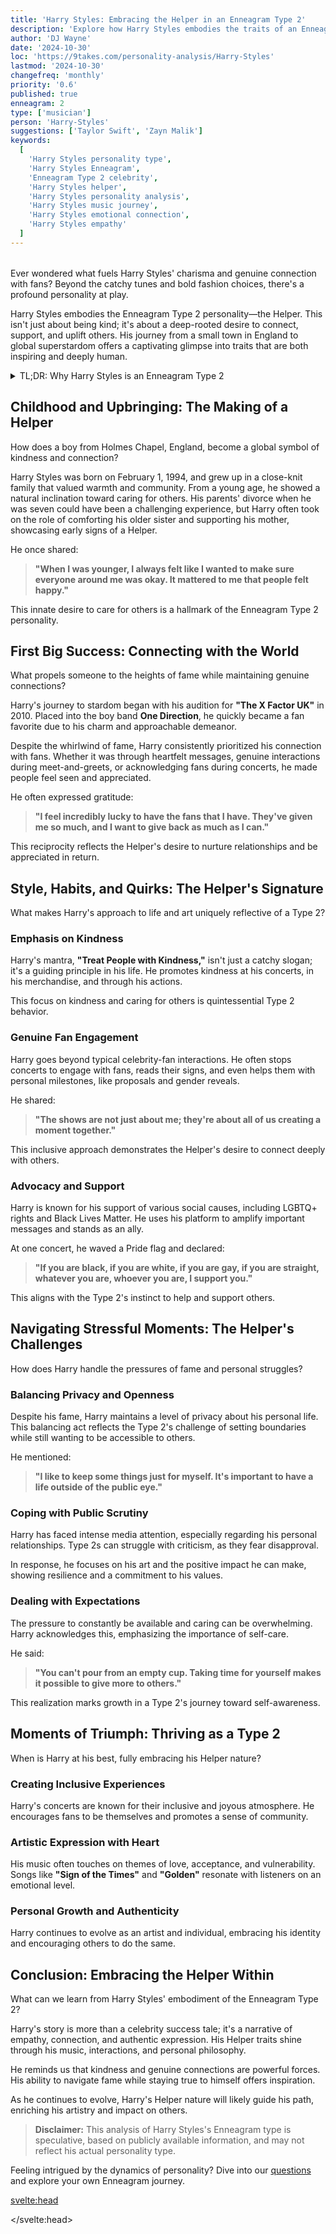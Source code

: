 ```yaml
---
title: 'Harry Styles: Embracing the Helper in an Enneagram Type 2'
description: 'Explore how Harry Styles embodies the traits of an Enneagram Type 2, delving into his journey from childhood to global stardom and his profound connection with others.'
author: 'DJ Wayne'
date: '2024-10-30'
loc: 'https://9takes.com/personality-analysis/Harry-Styles'
lastmod: '2024-10-30'
changefreq: 'monthly'
priority: '0.6'
published: true
enneagram: 2
type: ['musician']
person: 'Harry-Styles'
suggestions: ['Taylor Swift', 'Zayn Malik']
keywords:
  [
    'Harry Styles personality type',
    'Harry Styles Enneagram',
    'Enneagram Type 2 celebrity',
    'Harry Styles helper',
    'Harry Styles personality analysis',
    'Harry Styles music journey',
    'Harry Styles emotional connection',
    'Harry Styles empathy'
  ]
---
```


<!-- 'Niall Horan', 'Louis Tomlinson', 'Ed Sheeran' -->

<script>
  import PopCard from "$lib/components/atoms/PopCard.svelte";
  import BlogPurpose from '$lib/components/blog/BlogPurpose.svelte';
</script>

<div style="display: flex; justify-content: center; margin: 1rem 0;">
  <PopCard
    image={`/types/2s/${'Harry-Styles'}.webp`}
    showIcon={false}
    enneagramType="2"
    displayText="Harry Styles"
    subtext=""
  />
</div>

<p class="firstLetter">Ever wondered what fuels Harry Styles' charisma and genuine connection with fans? Beyond the catchy tunes and bold fashion choices, there's a profound personality at play.</p>

Harry Styles embodies the Enneagram Type 2 personality—the Helper. This isn't just about being kind; it's about a deep-rooted desire to connect, support, and uplift others. His journey from a small town in England to global superstardom offers a captivating glimpse into traits that are both inspiring and deeply human.

<details>
<summary class="accordion">TL;DR: Why Harry Styles is an Enneagram Type 2</summary>
<div class="panel">
<ul>
<li><b>Innate Desire to Connect:</b> Harry's genuine interactions with fans and his emphasis on kindness reflect the Helper's focus on relationships and emotional bonds.</li>
<li><b>Empathy and Support:</b> His advocacy for inclusivity and support for various social causes showcase the Type 2's instinct to assist and uplift others.</li>
<li><b>Charismatic Presence:</b> Harry's ability to make people feel special aligns with the Helper's natural warmth and desire to be appreciated.</li>
<li><b>Struggle with Boundaries:</b> Navigating fame, he displays the Type 2 challenge of balancing personal needs with the desire to please and be appreciated.</li>
<li><b>Personal Growth and Authenticity:</b> His openness about his vulnerabilities and personal experiences demonstrates a Type 2's journey toward self-awareness and genuine self-expression.</li>
</ul>
</div>
</details>

## Childhood and Upbringing: The Making of a Helper

How does a boy from Holmes Chapel, England, become a global symbol of kindness and connection?

Harry Styles was born on February 1, 1994, and grew up in a close-knit family that valued warmth and community. From a young age, he showed a natural inclination toward caring for others. His parents' divorce when he was seven could have been a challenging experience, but Harry often took on the role of comforting his older sister and supporting his mother, showcasing early signs of a Helper.

He once shared:

> **"When I was younger, I always felt like I wanted to make sure everyone around me was okay. It mattered to me that people felt happy."**

This innate desire to care for others is a hallmark of the Enneagram Type 2 personality.

## First Big Success: Connecting with the World

What propels someone to the heights of fame while maintaining genuine connections?

Harry's journey to stardom began with his audition for **"The X Factor UK"** in 2010. Placed into the boy band **One Direction**, he quickly became a fan favorite due to his charm and approachable demeanor.

Despite the whirlwind of fame, Harry consistently prioritized his connection with fans. Whether it was through heartfelt messages, genuine interactions during meet-and-greets, or acknowledging fans during concerts, he made people feel seen and appreciated.

He often expressed gratitude:

> **"I feel incredibly lucky to have the fans that I have. They've given me so much, and I want to give back as much as I can."**

This reciprocity reflects the Helper's desire to nurture relationships and be appreciated in return.

## Style, Habits, and Quirks: The Helper's Signature

What makes Harry's approach to life and art uniquely reflective of a Type 2?

### Emphasis on Kindness

Harry's mantra, **"Treat People with Kindness,"** isn't just a catchy slogan; it's a guiding principle in his life. He promotes kindness at his concerts, in his merchandise, and through his actions.

This focus on kindness and caring for others is quintessential Type 2 behavior.

### Genuine Fan Engagement

Harry goes beyond typical celebrity-fan interactions. He often stops concerts to engage with fans, reads their signs, and even helps them with personal milestones, like proposals and gender reveals.

He shared:

> **"The shows are not just about me; they're about all of us creating a moment together."**

This inclusive approach demonstrates the Helper's desire to connect deeply with others.

### Advocacy and Support

Harry is known for his support of various social causes, including LGBTQ+ rights and Black Lives Matter. He uses his platform to amplify important messages and stands as an ally.

At one concert, he waved a Pride flag and declared:

> **"If you are black, if you are white, if you are gay, if you are straight, whatever you are, whoever you are, I support you."**

This aligns with the Type 2's instinct to help and support others.

## Navigating Stressful Moments: The Helper's Challenges

How does Harry handle the pressures of fame and personal struggles?

### Balancing Privacy and Openness

Despite his fame, Harry maintains a level of privacy about his personal life. This balancing act reflects the Type 2's challenge of setting boundaries while still wanting to be accessible to others.

He mentioned:

> **"I like to keep some things just for myself. It's important to have a life outside of the public eye."**

### Coping with Public Scrutiny

Harry has faced intense media attention, especially regarding his personal relationships. Type 2s can struggle with criticism, as they fear disapproval.

In response, he focuses on his art and the positive impact he can make, showing resilience and a commitment to his values.

### Dealing with Expectations

The pressure to constantly be available and caring can be overwhelming. Harry acknowledges this, emphasizing the importance of self-care.

He said:

> **"You can't pour from an empty cup. Taking time for yourself makes it possible to give more to others."**

This realization marks growth in a Type 2's journey toward self-awareness.

## Moments of Triumph: Thriving as a Type 2

When is Harry at his best, fully embracing his Helper nature?

### Creating Inclusive Experiences

Harry's concerts are known for their inclusive and joyous atmosphere. He encourages fans to be themselves and promotes a sense of community.

### Artistic Expression with Heart

His music often touches on themes of love, acceptance, and vulnerability. Songs like **"Sign of the Times"** and **"Golden"** resonate with listeners on an emotional level.

### Personal Growth and Authenticity

Harry continues to evolve as an artist and individual, embracing his identity and encouraging others to do the same.

<BlogPurpose />

## Conclusion: Embracing the Helper Within

What can we learn from Harry Styles' embodiment of the Enneagram Type 2?

Harry's story is more than a celebrity success tale; it's a narrative of empathy, connection, and authentic expression. His Helper traits shine through his music, interactions, and personal philosophy.

He reminds us that kindness and genuine connections are powerful forces. His ability to navigate fame while staying true to himself offers inspiration.

As he continues to evolve, Harry's Helper nature will likely guide his path, enriching his artistry and impact on others.

> **Disclaimer:** This analysis of Harry Styles's Enneagram type is speculative, based on publicly available information, and may not reflect his actual personality type.

Feeling intrigued by the dynamics of personality? Dive into our [questions](/questions) and explore your own Enneagram journey.

<svelte:head>

<script type="application/ld+json">
{
  "@context": "http://schema.org",
  "@graph": [
    {
      "@type": "Article",
      "articleBody": "This article explores Harry Styles's personality through the lens of Enneagram Type 2, known as 'The Helper.' It delves into his childhood, rise to fame, genuine connections with fans, and how his Helper traits influence his career and personal life. The analysis highlights his emphasis on kindness, empathy, and the challenges of balancing personal needs with his desire to support others.",
      "creator": {
        "@type": "Person",
        "name": "DJ Wayne",
        "sameAs": ["https://www.instagram.com/djwayne3/", "https://www.youtube.com/@djwayne3", "https://www.linkedin.com/in/davidtwayne/", "https://twitter.com/djwayne3"]
      },
      "author": {
        "@type": "Person",
        "name": "DJ Wayne",
        "sameAs": ["https://www.instagram.com/djwayne3/", "https://www.youtube.com/@djwayne3", "https://www.linkedin.com/in/davidtwayne/", "https://twitter.com/djwayne3"]
      },
      "dateModified": "2024-07-12",
      "datePublished": "2024-07-12",
      "description": "Explore how Harry Styles embodies the traits of an Enneagram Type 2, delving into his journey from childhood to global stardom and his profound connection with others.",
      "headline": "Harry Styles: Embracing the Helper in an Enneagram Type 2",
      "image": {
        "@type": "ImageObject",
        "height": 900,
        "url": "https://9takes.com/types/2s/Harry-Styles.webp",
        "width": 900
      },
      "mainEntityOfPage": {
        "@id": "https://9takes.com/personality-analysis/Harry-Styles",
        "@type": "WebPage"
      },
      "mentions": {
        "@type": "Person",
        "name": "Harry Styles",
        "sameAs": ["https://en.wikipedia.org/wiki/Harry_Styles", "https://twitter.com/Harry_Styles", "https://www.instagram.com/harrystyles/", "https://www.tiktok.com/@harrystyles"]
      },
      "publisher": {
        "@type": "Organization",
        "sameAs": ["https://www.instagram.com/9takesdotcom/", "https://twitter.com/9takesdotcom"],
        "logo": {
          "@type": "ImageObject",
          "url": "https://9takes.com/brand/aero.png"
        },
        "name": "9takes"
      },
      "keywords": ["Harry Styles personality type", "Harry Styles Enneagram", "Enneagram Type 2 celebrity", "Harry Styles helper", "Harry Styles personality analysis", "Harry Styles music journey", "Harry Styles emotional connection", "Harry Styles empathy"],
      "articleSection": "Personality Analysis",
      "inLanguage": "en-US",
      "about": [
        {
          "@type": "Thing",
          "name": "Enneagram",
          "sameAs": "https://en.wikipedia.org/wiki/Enneagram_of_Personality"
        },
        {
          "@type": "Thing",
          "name": "Music",
          "sameAs": "https://en.wikipedia.org/wiki/Music"
        }
      ],
      "isPartOf": {
        "@type": "WebSite",
        "name": "9takes",
        "url": "https://9takes.com"
      }
    },
    {
      "@type": "FAQPage",
      "mainEntity": [
        {
          "@type": "Question",
          "acceptedAnswer": {
            "@type": "Answer",
            "text": "Harry Styles exhibits many traits associated with Enneagram Type 2 personalities, such as a strong desire to connect with others, emphasis on kindness, and a natural inclination to support and help those around him. His interactions with fans, advocacy for inclusivity, and empathetic nature reflect the Helper's core characteristics."
          },
          "name": "Why is Harry Styles considered an Enneagram Type 2?"
        },
        {
          "@type": "Question",
          "acceptedAnswer": {
            "@type": "Answer",
            "text": "He handles stress by focusing on self-care and setting boundaries while maintaining his connections with others. Harry acknowledges the importance of taking time for himself, which helps him navigate the pressures of fame and avoid burnout."
          },
          "name": "How does Harry Styles cope with stress and criticism?"
        },
        {
          "@type": "Question",
          "acceptedAnswer": {
            "@type": "Answer",
            "text": "Harry demonstrates his Helper traits through genuine interactions with fans, advocacy for social causes, and his mantra 'Treat People with Kindness.' These actions highlight his desire to support others and build meaningful connections."
          },
          "name": "What are examples of Harry's Helper nature in his career?"
        },
        {
          "@type": "Question",
          "acceptedAnswer": {
            "@type": "Answer",
            "text": "Understanding Harry as a Type 2 offers insight into his motivations and actions, revealing a person driven by empathy, connection, and a desire to help others. It sheds light on how these traits influence his music, interactions, and approach to personal growth."
          },
          "name": "What insights does viewing Harry Styles as a Type 2 provide?"
        }
      ]
    }
  ]
}
</script>

</svelte:head>

<style lang="scss"></style>
